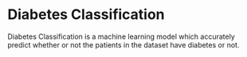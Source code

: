 # Diabetes Classification
 Diabetes Classification is a machine learning model which accurately predict whether or not the patients in the dataset have diabetes or not.
